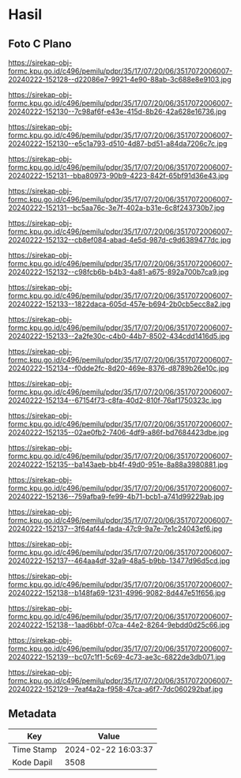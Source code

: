 # Hasil

## Foto C Plano

https://sirekap-obj-formc.kpu.go.id/c496/pemilu/pdpr/35/17/07/20/06/3517072006007-20240222-152128--d22086e7-9921-4e90-88ab-3c688e8e9103.jpg

https://sirekap-obj-formc.kpu.go.id/c496/pemilu/pdpr/35/17/07/20/06/3517072006007-20240222-152130--7c98af6f-e43e-415d-8b26-42a628e16736.jpg

https://sirekap-obj-formc.kpu.go.id/c496/pemilu/pdpr/35/17/07/20/06/3517072006007-20240222-152130--e5c1a793-d510-4d87-bd51-a84da7206c7c.jpg

https://sirekap-obj-formc.kpu.go.id/c496/pemilu/pdpr/35/17/07/20/06/3517072006007-20240222-152131--bba80973-90b9-4223-842f-65bf91d36e43.jpg

https://sirekap-obj-formc.kpu.go.id/c496/pemilu/pdpr/35/17/07/20/06/3517072006007-20240222-152131--bc5aa76c-3e7f-402a-b31e-6c8f243730b7.jpg

https://sirekap-obj-formc.kpu.go.id/c496/pemilu/pdpr/35/17/07/20/06/3517072006007-20240222-152132--cb8ef084-abad-4e5d-987d-c9d6389477dc.jpg

https://sirekap-obj-formc.kpu.go.id/c496/pemilu/pdpr/35/17/07/20/06/3517072006007-20240222-152132--c98fcb6b-b4b3-4a81-a675-892a700b7ca9.jpg

https://sirekap-obj-formc.kpu.go.id/c496/pemilu/pdpr/35/17/07/20/06/3517072006007-20240222-152133--1822daca-605d-457e-b694-2b0cb5ecc8a2.jpg

https://sirekap-obj-formc.kpu.go.id/c496/pemilu/pdpr/35/17/07/20/06/3517072006007-20240222-152133--2a2fe30c-c4b0-44b7-8502-434cdd1416d5.jpg

https://sirekap-obj-formc.kpu.go.id/c496/pemilu/pdpr/35/17/07/20/06/3517072006007-20240222-152134--f0dde2fc-8d20-469e-8376-d8789b26e10c.jpg

https://sirekap-obj-formc.kpu.go.id/c496/pemilu/pdpr/35/17/07/20/06/3517072006007-20240222-152134--67154f73-c8fa-40d2-810f-76af1750323c.jpg

https://sirekap-obj-formc.kpu.go.id/c496/pemilu/pdpr/35/17/07/20/06/3517072006007-20240222-152135--02ae0fb2-7406-4df9-a86f-bd7684423dbe.jpg

https://sirekap-obj-formc.kpu.go.id/c496/pemilu/pdpr/35/17/07/20/06/3517072006007-20240222-152135--ba143aeb-bb4f-49d0-951e-8a88a3980881.jpg

https://sirekap-obj-formc.kpu.go.id/c496/pemilu/pdpr/35/17/07/20/06/3517072006007-20240222-152136--759afba9-fe99-4b71-bcb1-a741d99229ab.jpg

https://sirekap-obj-formc.kpu.go.id/c496/pemilu/pdpr/35/17/07/20/06/3517072006007-20240222-152137--3f64af44-fada-47c9-9a7e-7e1c24043ef6.jpg

https://sirekap-obj-formc.kpu.go.id/c496/pemilu/pdpr/35/17/07/20/06/3517072006007-20240222-152137--464aa4df-32a9-48a5-b9bb-13477d96d5cd.jpg

https://sirekap-obj-formc.kpu.go.id/c496/pemilu/pdpr/35/17/07/20/06/3517072006007-20240222-152138--b148fa69-1231-4996-9082-8d447e51f656.jpg

https://sirekap-obj-formc.kpu.go.id/c496/pemilu/pdpr/35/17/07/20/06/3517072006007-20240222-152138--1aad6bbf-07ca-44e2-8264-9ebdd0d25c66.jpg

https://sirekap-obj-formc.kpu.go.id/c496/pemilu/pdpr/35/17/07/20/06/3517072006007-20240222-152139--bc07c1f1-5c69-4c73-ae3c-6822de3db071.jpg

https://sirekap-obj-formc.kpu.go.id/c496/pemilu/pdpr/35/17/07/20/06/3517072006007-20240222-152129--7eaf4a2a-f958-47ca-a6f7-7dc060292baf.jpg


## Metadata

| Key        | Value               |
| ---------- | ------------------- |
| Time Stamp | 2024-02-22 16:03:37 |
| Kode Dapil | 3508                |



